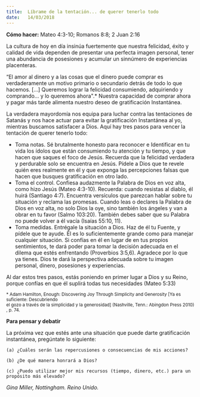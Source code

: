 ```yaml
---
title:  Líbrame de la tentación... de querer tenerlo todo
date:   14/03/2018
---
```


**Cómo hacer:** Mateo 4:3-10; Romanos 8:8; 2 Juan 2:16 

La cultura de hoy en día insinúa fuertemente que nuestra felicidad, éxito y calidad de vida dependen de presentar una perfecta imagen personal, tener una abundancia de posesiones y acumular un sinnúmero de experiencias placenteras. 

“El amor al dinero y a las cosas que el dinero puede comprar es verdaderamente un motivo primario o secundario detrás de todo lo que hacemos. [...] Queremos lograr la felicidad consumiendo, adquiriendo y comprando... y lo queremos ahora".* Nuestra capacidad de comprar ahora y pagar más tarde alimenta nuestro deseo de gratificación Instantánea. 

La verdadera mayordomía nos equipa para luchar contra las tentaciones de Satanás y nos hace actuar para evitar la gratificación Instantánea al yo, mientras buscamos satisfacer a Dios. Aquí hay tres pasos para vencer la tentación de querer tenerlo todo: 

- Toma notas. Sé brutalmente honesto para reconocer e Identificar en tu vida los ídolos que están consumiendo tu atención y tu tiempo, y que hacen que saques el foco de Jesús. Recuerda que la felicidad verdadera y perdurable solo se encuentra en Jesús. Pídele a Dios que te revele quién eres realmente en él y que exponga las percepciones falsas que hacen que busques gratificación en otro lado. 
- Toma el control. Confiesa audazmente la Palabra de Dios en voz alta, como hizo Jesús (Mateo 4:3-10). Recuerda: cuando resistas al diablo, él huirá (Santiago 4:7). Encuentra versículos que parezcan hablar sobre tu situación y reclama las promesas. Cuando leas o declares la Palabra de Dios en voz alta, no solo Dios la oye, sino también los ángeles y van a obrar en tu favor (Salmo 103:20). También debes saber que su Palabra no puede volver a él vacía (Isaías 55:10, 11). 
- Toma medidas. Entrégale la situación a Dios. Haz de él tu Fuente, y pídele que te ayude. Él es lo suficientemente grande como para manejar cualquier situación. Si confías en él en lugar de en tus propios sentimientos, te dará poder para tomar la decisión adecuada en el dilema que estés enfrentando (Proverbios 3:5,6). Agradece por lo que ya tienes. Dios te dará la perspectiva adecuada sobre tu imagen personal, dinero, posesiones y experiencias. 

Al dar estos tres pasos, estás poniendo en primer lugar a Dios y su Reino, porque confías en que él suplirá todas tus necesidades (Mateo 5:33) 

<sub>* Adam Hamilton, Enough: Discovering Joy Through Simplicity and Generosity [Ya es suficiente: Descubriendo el gozo a través de la simplicidad y la generosidad] (Nashville, Tenn.: Abingdon Press 2010), p. 74. </sub>

**Para pensar y debatir**

La próxima vez que estés ante una situación que puede darte gratificación instantánea, pregúntate lo siguiente: 

`(a) ¿Cuáles serán las repercusiones o consecuencias de mis acciones?`

`(b) ¿De qué manera honrará a Dios?`

`(c) ¿Puedo utilizar mejor mis recursos (tiempo, dinero, etc.) para un propósito más elevado?`
 
_Gina Miller, Nottingham. Reino Unido._